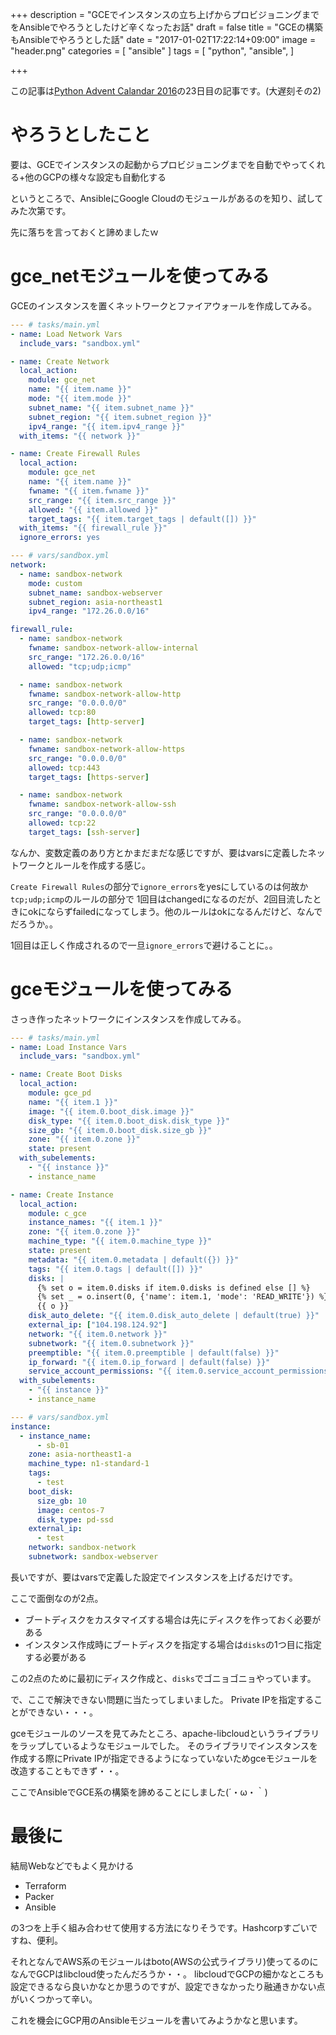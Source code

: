 +++
description = "GCEでインスタンスの立ち上げからプロビジョニングまでをAnsibleでやろうとしたけど辛くなったお話"
draft = false
title = "GCEの構築もAnsibleでやろうとした話"
date = "2017-01-02T17:22:14+09:00"
image = "header.png"
categories = [
  "ansible"
]
tags = [
  "python",
  "ansible",
]

+++

この記事は[Python Advent Calandar 2016](http://qiita.com/advent-calendar/2016/python)の23日目の記事です。(大遅刻その2)

# やろうとしたこと

要は、GCEでインスタンスの起動からプロビジョニングまでを自動でやってくれる+他のGCPの様々な設定も自動化する

というところで、AnsibleにGoogle Cloudのモジュールがあるのを知り、試してみた次第です。

先に落ちを言っておくと諦めましたｗ


# gce_netモジュールを使ってみる

GCEのインスタンスを置くネットワークとファイアウォールを作成してみる。

```yaml
--- # tasks/main.yml
- name: Load Network Vars
  include_vars: "sandbox.yml"

- name: Create Network
  local_action:
    module: gce_net
    name: "{{ item.name }}"
    mode: "{{ item.mode }}"
    subnet_name: "{{ item.subnet_name }}"
    subnet_region: "{{ item.subnet_region }}"
    ipv4_range: "{{ item.ipv4_range }}"
  with_items: "{{ network }}"

- name: Create Firewall Rules
  local_action:
    module: gce_net
    name: "{{ item.name }}"
    fwname: "{{ item.fwname }}"
    src_range: "{{ item.src_range }}"
    allowed: "{{ item.allowed }}"
    target_tags: "{{ item.target_tags | default([]) }}"
  with_items: "{{ firewall_rule }}"
  ignore_errors: yes

--- # vars/sandbox.yml
network:
  - name: sandbox-network
    mode: custom
    subnet_name: sandbox-webserver
    subnet_region: asia-northeast1
    ipv4_range: "172.26.0.0/16"

firewall_rule:
  - name: sandbox-network
    fwname: sandbox-network-allow-internal
    src_range: "172.26.0.0/16"
    allowed: "tcp;udp;icmp"

  - name: sandbox-network
    fwname: sandbox-network-allow-http
    src_range: "0.0.0.0/0"
    allowed: tcp:80
    target_tags: [http-server]

  - name: sandbox-network
    fwname: sandbox-network-allow-https
    src_range: "0.0.0.0/0"
    allowed: tcp:443
    target_tags: [https-server]

  - name: sandbox-network
    fwname: sandbox-network-allow-ssh
    src_range: "0.0.0.0/0"
    allowed: tcp:22
    target_tags: [ssh-server]
```

なんか、変数定義のあり方とかまだまだな感じですが、要はvarsに定義したネットワークとルールを作成する感じ。

`Create Firewall Rules`の部分で`ignore_errors`をyesにしているのは何故か`tcp;udp;icmp`のルールの部分で
1回目はchangedになるのだが、2回目流したときにokにならずfailedになってしまう。他のルールはokになるんだけど、なんでだろうか。。

1回目は正しく作成されるので一旦`ignore_errors`で避けることに。。


# gceモジュールを使ってみる

さっき作ったネットワークにインスタンスを作成してみる。

```yaml
--- # tasks/main.yml
- name: Load Instance Vars
  include_vars: "sandbox.yml"

- name: Create Boot Disks
  local_action:
    module: gce_pd
    name: "{{ item.1 }}"
    image: "{{ item.0.boot_disk.image }}"
    disk_type: "{{ item.0.boot_disk.disk_type }}"
    size_gb: "{{ item.0.boot_disk.size_gb }}"
    zone: "{{ item.0.zone }}"
    state: present
  with_subelements:
    - "{{ instance }}"
    - instance_name

- name: Create Instance
  local_action:
    module: c_gce
    instance_names: "{{ item.1 }}"
    zone: "{{ item.0.zone }}"
    machine_type: "{{ item.0.machine_type }}"
    state: present
    metadata: "{{ item.0.metadata | default({}) }}"
    tags: "{{ item.0.tags | default([]) }}"
    disks: |
      {% set o = item.0.disks if item.0.disks is defined else [] %}
      {% set _ = o.insert(0, {'name': item.1, 'mode': 'READ_WRITE'}) %}
      {{ o }}
    disk_auto_delete: "{{ item.0.disk_auto_delete | default(true) }}"
    external_ip: ["104.198.124.92"]
    network: "{{ item.0.network }}"
    subnetwork: "{{ item.0.subnetwork }}"
    preemptible: "{{ item.0.preemptible | default(false) }}"
    ip_forward: "{{ item.0.ip_forward | default(false) }}"
    service_account_permissions: "{{ item.0.service_account_permissions | default([]) }}"
  with_subelements:
    - "{{ instance }}"
    - instance_name

--- # vars/sandbox.yml
instance:
  - instance_name:
      - sb-01
    zone: asia-northeast1-a
    machine_type: n1-standard-1
    tags: 
      - test
    boot_disk:
      size_gb: 10
      image: centos-7
      disk_type: pd-ssd
    external_ip:
      - test
    network: sandbox-network
    subnetwork: sandbox-webserver
```

長いですが、要はvarsで定義した設定でインスタンスを上げるだけです。

ここで面倒なのが2点。

- ブートディスクをカスタマイズする場合は先にディスクを作っておく必要がある
- インスタンス作成時にブートディスクを指定する場合は`disks`の1つ目に指定する必要がある

この2点のために最初にディスク作成と、`disks`でゴニョゴニョやっています。

で、ここで解決できない問題に当たってしまいました。
Private IPを指定することができない・・・。

gceモジュールのソースを見てみたところ、apache-libcloudというライブラリをラップしているようなモジュールでした。
そのライブラリでインスタンスを作成する際にPrivate IPが指定できるようになっていないためgceモジュールを改造することもできず・・。

ここでAnsibleでGCE系の構築を諦めることにしました(´・ω・｀)

# 最後に

結局Webなどでもよく見かける

- Terraform
- Packer
- Ansible

の3つを上手く組み合わせて使用する方法になりそうです。Hashcorpすごいですね、便利。

それとなんでAWS系のモジュールはboto(AWSの公式ライブラリ)使ってるのになんでGCPはlibcloud使ったんだろうか・・。
libcloudでGCPの細かなところも設定できるなら良いかなとか思うのですが、設定できなかったり融通きかない点がいくつかって辛い。

これを機会にGCP用のAnsibleモジュールを書いてみようかなと思います。

